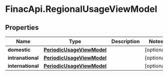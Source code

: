 # FinacApi.RegionalUsageViewModel

## Properties
Name | Type | Description | Notes
------------ | ------------- | ------------- | -------------
**domestic** | [**PeriodicUsageViewModel**](PeriodicUsageViewModel.md) |  | [optional] 
**intranational** | [**PeriodicUsageViewModel**](PeriodicUsageViewModel.md) |  | [optional] 
**international** | [**PeriodicUsageViewModel**](PeriodicUsageViewModel.md) |  | [optional] 
